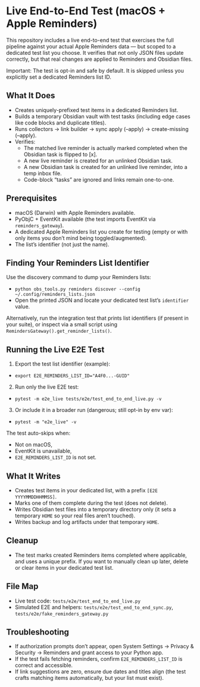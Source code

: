 # Live End-to-End Test (macOS + Apple Reminders)

This repository includes a live end-to-end test that exercises the full pipeline against your actual Apple Reminders data — but scoped to a dedicated test list you choose. It verifies that not only JSON files update correctly, but that real changes are applied to Reminders and Obsidian files.

Important: The test is opt-in and safe by default. It is skipped unless you explicitly set a dedicated Reminders list ID.

## What It Does
- Creates uniquely-prefixed test items in a dedicated Reminders list.
- Builds a temporary Obsidian vault with test tasks (including edge cases like code blocks and duplicate titles).
- Runs collectors → link builder → sync apply (–apply) → create-missing (–apply).
- Verifies:
  - The matched live reminder is actually marked completed when the Obsidian task is flipped to [x].
  - A new live reminder is created for an unlinked Obsidian task.
  - A new Obsidian task is created for an unlinked live reminder, into a temp inbox file.
  - Code-block “tasks” are ignored and links remain one-to-one.

## Prerequisites
- macOS (Darwin) with Apple Reminders available.
- PyObjC + EventKit available (the test imports EventKit via `reminders_gateway`).
- A dedicated Apple Reminders list you create for testing (empty or with only items you don’t mind being toggled/augmented).
- The list’s identifier (not just the name).

## Finding Your Reminders List Identifier
Use the discovery command to dump your Reminders lists:

- `python obs_tools.py reminders discover --config ~/.config/reminders_lists.json`
- Open the printed JSON and locate your dedicated test list’s `identifier` value.

Alternatively, run the integration test that prints list identifiers (if present in your suite), or inspect via a small script using `RemindersGateway().get_reminder_lists()`.

## Running the Live E2E Test
1) Export the test list identifier (example):

- `export E2E_REMINDERS_LIST_ID="A4F0...-GUID"`

2) Run only the live E2E test:

- `pytest -m e2e_live tests/e2e/test_end_to_end_live.py -v`

3) Or include it in a broader run (dangerous; still opt-in by env var):

- `pytest -m "e2e_live" -v`

The test auto-skips when:
- Not on macOS,
- EventKit is unavailable,
- `E2E_REMINDERS_LIST_ID` is not set.

## What It Writes
- Creates test items in your dedicated list, with a prefix `[E2E YYYYMMDDHHMMSS]`.
- Marks one of them complete during the test (does not delete).
- Writes Obsidian test files into a temporary directory only (it sets a temporary `HOME` so your real files aren’t touched).
- Writes backup and log artifacts under that temporary `HOME`.

## Cleanup
- The test marks created Reminders items completed where applicable, and uses a unique prefix. If you want to manually clean up later, delete or clear items in your dedicated test list.

## File Map
- Live test code: `tests/e2e/test_end_to_end_live.py`
- Simulated E2E and helpers: `tests/e2e/test_end_to_end_sync.py`, `tests/e2e/fake_reminders_gateway.py`

## Troubleshooting
- If authorization prompts don’t appear, open System Settings → Privacy & Security → Reminders and grant access to your Python app.
- If the test fails fetching reminders, confirm `E2E_REMINDERS_LIST_ID` is correct and accessible.
- If link suggestions are zero, ensure due dates and titles align (the test crafts matching items automatically, but your list must exist).

